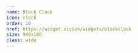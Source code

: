 ```yaml
---
name: Block Clock
icon: clock
order: 10
href: https://widget.vision/widgets/blockclock
size: 940x180
class: wide
---
```



